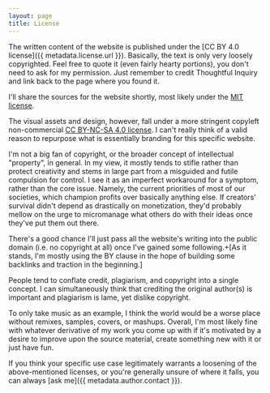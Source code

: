 ```yaml
---
layout: page
title: License
---
```


The written content of the website is published under the [CC BY 4.0 license]({{ metadata.license.url }}). Basically, the text is only very loosely copyrighted. Feel free to quote it (even fairly hearty portions), you don't need to ask for my permission. Just remember to credit Thoughtful Inquiry and link back to the page where you found it.

I'll share the sources for the website shortly, most likely under the [MIT license](https://opensource.org/license/mit/).

The visual assets and design, however, fall under a more stringent copyleft non-commercial [CC BY-NC-SA 4.0 license](https://creativecommons.org/licenses/by-nc-sa/4.0/). I can't really think of a valid reason to repurpose what is essentially branding for this specific website.

I'm not a big fan of copyright, or the broader concept of intellectual "property", in general. In my view, it mostly tends to stifle rather than protect creativity and stems in large part from a misguided and futile compulsion for control. I see it as an imperfect workaround for a symptom, rather than the core issue. Namely, the current priorities of most of our societies, which champion profits over basically anything else. If creators' survival didn't depend as drastically on monetization, they'd probably mellow on the urge to micromanage what others do with their ideas once they've put them out there.

There's a good chance I'll just pass all the website's writing into the public domain (i.e. no copyright at all) once I've gained some following.+[As it stands, I'm mostly using the BY clause in the hope of building some backlinks and traction in the beginning.]

People tend to conflate credit, plagiarism, and copyright into a single concept. I can simultaneously think that crediting the original author(s) is important and plagiarism is lame, yet dislike copyright.

To only take music as an example, I think the world would be a worse place without remixes, samples, covers, or mashups. Overall, I'm most likely fine with whatever derivative of my work you come up with if it's motivated by a desire to improve upon the source material, create something new with it or just have fun.

If you think your specific use case legitimately warrants a loosening of the above-mentioned licenses, or you're generally unsure of where it falls, you can always [ask me]({{ metadata.author.contact }}).

